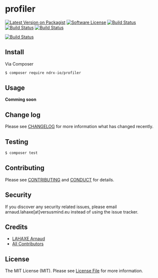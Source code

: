 # profiler

[![Latest Version on Packagist][ico-version]][link-packagist]
[![Software License][ico-license]](LICENSE.md)
[![Build Status][ico-travis]][link-travis]
[![Build Status][ico-scrutinizer]][link-scrutinizer]
[![Build Status][ico-coverage]][link-coverage]


[![Build Status][ico-ndrx]][link-ndrx]

## Install

Via Composer

``` bash
$ composer require ndrx-io/profiler
```

## Usage

**Comming soon**

## Change log

Please see [CHANGELOG](CHANGELOG.md) for more information what has changed recently.

## Testing

``` bash
$ composer test
```

## Contributing

Please see [CONTRIBUTING](CONTRIBUTING.md) and [CONDUCT](CONDUCT.md) for details.

## Security

If you discover any security related issues, please email arnaud.lahaxe[at]versusmind.eu instead of using the issue tracker.

## Credits

- [LAHAXE Arnaud][link-author]
- [All Contributors][link-contributors]

## License

The MIT License (MIT). Please see [License File](LICENSE.md) for more information.

[ico-version]: https://img.shields.io/packagist/v/ndrx-io/profiler.svg?style=flat-square
[ico-license]: https://img.shields.io/badge/license-MIT-brightgreen.svg?style=flat-square
[ico-travis]: https://img.shields.io/travis/ndrx-io/profiler/master.svg?style=flat-square
[ico-ndrx]: https://pbs.twimg.com/profile_images/585415130881642497/Qg4niE0o.png
[ico-scrutinizer]: https://scrutinizer-ci.com/g/ndrx-io/profiler/badges/quality-score.png?b=master
[ico-coverage]: https://scrutinizer-ci.com/g/ndrx-io/profiler/badges/coverage.png?b=master


[link-packagist]: https://packagist.org/packages/ndrx-io/profiler
[link-travis]: https://travis-ci.org/ndrx-io/profiler
[link-author]: https://github.com/lahaxearnaud
[link-contributors]: ../../contributors
[link-ndrx]: http://ndrx.io
[link-scrutinizer]: https://scrutinizer-ci.com/g/ndrx-io/profiler/
[link-coverage]: https://scrutinizer-ci.com/g/ndrx-io/profiler/
